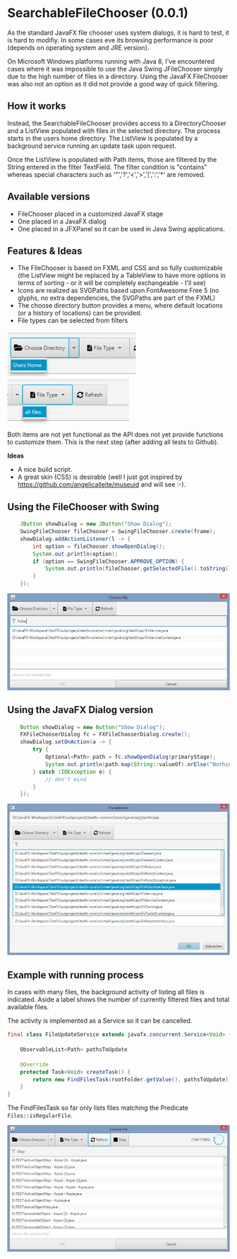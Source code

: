 # SearchableFileChooser (0.0.1)

As the standard JavaFX file chooser uses system dialogs, it is hard to test, it is hard to modifiy.
In some cases eve its browsing performance is poor (depends on operating system and JRE version).

On Microsoft Windows platforms running with Java 8, I've encountered cases where it was impossible to use the Java Swing JFileChooser simply due to the high number of files in a directory. Using the JavaFX FileChooser was also not an option as it did not provide a good way of quick filtering.


## How it works

Instead, the SearchableFileChooser provides access to a DirectoryChooser and a ListView populated with files in the selected directory. The process starts in the users home directory. The ListView is populated by a background service running an update task upon request.

Once the ListView is populated with Path items, those are filtered by the String entered in the filter TextField. The filter condition is "contains" whereas special characters such as '"','?','<','>','|',':','*' are removed.


## Available versions

 * FileChooser placed in a customized JavaFX stage
 * One placed in a JavaFX dialog
 * One placed in a JFXPanel so it can be used in Java Swing applications.


## Features & Ideas
 
 * The FileChooser is based on FXML and CSS and so fully customizable (the ListView might be replaced by a TableView to have more options in terms of sorting - or it will be completely exchangeable - I'll see)
 * Icons are realized as SVGPaths based upon FontAwesome Free 5 (no glyphs, no extra dependencies, the SVGPaths are part of the FXML)
 * The choose directory button provides a menu, where default locations (or a history of locations) can be provided.
 *  File types can be selected from filters
 
 ![default locations](pages/DefaultLocationsExample.png) ![default locations](pages/PathFilterExample.png)

Both items are not yet functional as the API does not yet provide functions to customize them. This is the next step (after adding all tests to Github).

**Ideas**
 * A nice build script.
 * A great skin (CSS) is desirable (well I just got inspired by https://github.com/angelicalleite/museuid and will see :-).


## Using the FileChooser with Swing

```java
    JButton showDialog = new JButton("Show Dialog");
    SwingFileChooser fileChooser = SwingFileChooser.create(frame);
    showDialog.addActionListener(l -> {
        int option = fileChooser.showOpenDialog();
        System.out.println(option);
        if (option == SwingFileChooser.APPROVE_OPTION) {
            System.out.println(fileChooser.getSelectedFile().toString());
        }
    });
```

![Swing version with Filter](pages/Windows81_Swing_Dialog_Filtered.png)


## Using the JavaFX Dialog version

```java
    Button showDialog = new Button("Show Dialog");
    FXFileChooserDialog fc = FXFileChooserDialog.create();
    showDialog.setOnAction(a -> {
        try {
            Optional<Path> path = fc.showOpenDialog(primaryStage);
            System.out.println(path.map(String::valueOf).orElse("Nothing selected"));
        } catch (IOException e) {
            // don't mind 
        }
    });
```

![Swing version with Filter](pages/Windows81_JavaFX_DialogStage.png)


## Example with running process

In cases with many files, the background activity of listing all files is indicated. Aside a label shows the number of currently filtered files and total available files.

The activity is implemented as a Service so it can be cancelled.

```java 
final class FileUpdateService extends javafx.concurrent.Service<Void> {

    ObservableList<Path> pathsToUpdate
    
    @Override
    protected Task<Void> createTask() {
        return new FindFilesTask(rootFolder.getValue(), pathsToUpdate);
    }
}
```

The FindFilesTask so far only lists files matching the Predicate<Path> `Files::isRegularFile`.

![Swing version with Filter](pages/Windows81_Swing_Dialog_ProcessRunning.png)
